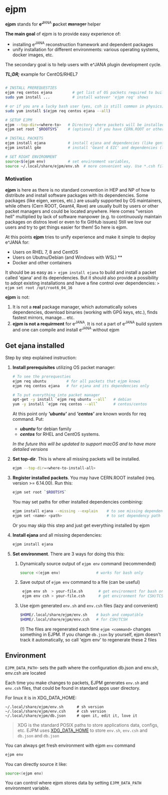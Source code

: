 # ejpm

**ejpm** stands for **e**<sup>**J**ANA</sup> **p**acket ~~**m**anager~~ helper

**The main goal** of ejpm is to provide easy experience of:

* installing e<sup>JANA</sup> reconstruction framework and dependent packages
* unify installation for different environments: various operating systems, docker images, etc. 

The secondary goal is to help users with e^JANA plugin development cycle.

***TL;DR;*** example for CentOS/RHEL7
```bash

# INSTALL PREREQUESTIES
ejpm req centos ejana         # get list of OS packets required to build jana and deps
sudo yum install ...          # install watever 'ejpm req' shows

# or if you are a lucky bash user (yes, csh is still common in physics):
sudo yum install $(ejpm req centos ejana --all) 

# SETUP EJPM
ejpm --top-dir=<where-to>   # Directory where packets will be installed
ejpm set root `$ROOTSYS`    # (optional) if you have CERN.ROOT or other monster packets: 

# INSTALL PACKETS
ejpm install ejana          # install ejana and dependencies (like genfit, jana and rave)
ejpm install g4e            # install 'Geant 4 EIC' and dependencies (like vgm, hepmc)

# SET RIGHT ENVIRONMENT 
source<$(ejpm env)          # set environment variables, 
source ~/.local/share/ejpm/env.sh  # more convenient way. Use *.csh file for tcsh
```


### Motivation

**ejpm** is here as there is no standard convention in HEP and NP of how to distribute and install software packages 
with its dependencies. Some packages (like eigen, xerces, etc.) are usually supported by 
OS maintainers, while others (Cern ROOT, Geant4, Rave) are usually built by users or 
other packet managers and could be located anywhere. Here comes "version hell" multiplied by lack of software manpower 
(e.g. to continuously maintain packages on distros level or even to fix GitHub issues) 
Still we love our users and try to get things easier for them!
So here is ejpm.


At this points **ejpm** tries to unify experience and make it simple to deploy e^JANA for:

- Users on RHEL 7, 8 and CentOS
- Users on Ubutnu/Debian (and Windows with WSL) \*\*
- Docker and other containers


It should be as easy as ```> ejpm install ejana``` to build and install a packet called 'ejana'
 and its dependencies. But it should also provide a possibility to adopt existing installations
  and have a fine control over dependencies: ```> ejpm set root /opt/root6_04_16```

**ejpm** is not: 

1. It is not a **real** package manager, which automatically solves dependencies, 
download binaries (working with GPG keys, etc.), finds fastest mirrors, manage... etc. 
2. **ejpm is not a requirment** for e<sup>JANA</sup>. It is not a part of e<sup>JANA</sup> 
    build system and one can compile and install e<sup>JANA</sup> without ejpm   


## Get ejana installed

Step by step explained instruction:

1. **Install prerequisites** utilizing OS packet manager:

    ```bash
    # To see the prerequesties
    ejpm req ubuntu         # for all packets that ejpm knows
    ejpm req centos ejana   # for ejana and its dependencies only
    
    # To put everything into packet manager 
    apt-get -y install `ejpm req ubuntu --all`   # debian
    yum -y install `ejpm req centos --all`       # centos/centos    
    ```
    
    At this point only ***'ubuntu'*** and ***'centos'*** are known words for req command. Put: 
    * ***ubuntu*** for debian family 
    * ***centos*** for RHEL and CentOS systems.

    *In the future this will be updated to support macOS and to have more detailed versions*

2. **Set top-dir**. This is where all missing packets will be installed.   

    ```bash
    ejpm --top-dir=<where-to-install-all>
    ```
   
3. **Register installed packets**. You may have CERN.ROOT installed (req. version >= 6.14.00). Run this:
    ```bash
    ejpm set root `$ROOTSYS` 
    ```
   
   You may set paths for other installed dependencies combining:  
   ```bash
   ejpm install ejana --missing --explain    # to see missing dependencies
   ejpm set <name> <path>                    # to set dependency path
   ```
   
   Or you may skip this step and just get everything installed by ejpm
   
4. **Install ejana** and all missing dependencies:

    ```bash
    ejpm install ejana
    ```

5. **Set environment**. There are 3 ways for doing this this: 
    
    1. Dynamically source output of ```ejpm env``` command (recommended)
    
        ```bash        
        source <(ejpm env)                # works for bash only
        ```
    2. Save output of ```ejpm env``` command to a file (can be useful)
    
        ```bash
         ejpm env sh  > your-file.sh       # get environment for bash or compatible shells
         ejpm env csh > your-file.csh      # get environment for CSH/TCSH
        ```
    3. Use ejpm generated ```env.sh``` and ```env.csh``` files (lazy and convenient)
    
        ```bash        
        $HOME/.local/share/ejpm/env.sh    # bash and compatible
        $HOME/.local/share/ejpm/env.csh   # for CSH/TCSH
        ```
        (!) The files are regenerated each time ```ejpm <command>``` changes something in EJPM.
        If you change ```db.json``` by yourself, ejpm doesn't track it automatically, so call 'ejpm env'
        to regenerate these 2 files
    

## Environment

 ```EJPM_DATA_PATH```- sets the path where the configuration db.json and env.sh, env.csh are located


Each time you make changes to packets, 
EJPM generates `env.sh` and `env.csh` files, 
that could be found in standard apps user directory.

For linux it is in XDG_DATA_HOME:

```
~/.local/share/ejpm/env.sh      # sh version
~/.local/share/ejpm/env.csh     # csh version
~/.local/share/ejpm/db.json     # open it, edit it, love it
```

> XDG is the standard POSIX paths to store applications data, configs, etc. 
EJPM uses [XDG_DATA_HOME](https://wiki.archlinux.org/index.php/XDG_Base_Directory#Specification)
to store `env.sh`, `env.csh` and `db.json` and ```db.json```

You can always get fresh environment with ejpm ```env``` command 
```bash
ejpm env
```

You can directly source it like:
```bash
source<(ejpm env)
```

You can control where ejpm stores data by setting ```EJPM_DATA_PATH``` environment variable.


<br><br>

